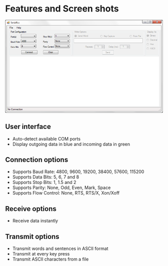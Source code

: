 # Features and Screen shots

![Main Window](Main_Window.PNG)

## User interface
* Auto-detect available COM ports
* Display outgoing data in blue and incoming data in green

## Connection options
* Supports Baud Rate: 4800, 9600, 19200, 38400, 57600, 115200
* Supports Data Bits: 5, 6, 7 and 8
* Supports Stop Bits: 1, 1.5 and 2
* Supports Parity: None, Odd, Even, Mark, Space
* Supports Flow Control: None, RTS, RTS/X, Xon/Xoff

## Receive options
* Receive data instantly

## Transmit options
* Transmit words and sentences in ASCII format
* Transmit at every key press
* Transmit ASCII characters from a file
